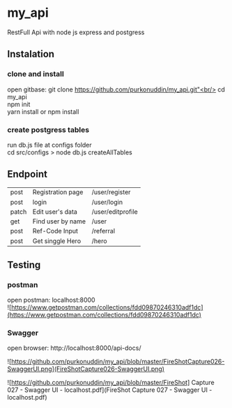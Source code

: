 # my_api
RestFull Api with node js express and postgress

## Instalation

### clone and install
open gitbase: git clone https://github.com/purkonuddin/my_api.git"<br/>
cd my_api<br/>
npm init<br/>
yarn install or npm install

### create postgress tables 
run db.js file at configs folder<br/>
cd src/configs > node db.js createAllTables<br/>
 
## Endpoint
<table>
<tr><td>post</td><td>Registration page </td><td> /user/register</td></tr>
<tr><td>post</td><td>login</td><td>/user/login</td></tr>
<tr><td>patch</td><td>Edit user's data</td><td>/user/editprofile</td></tr>
<tr><td>get</td><td>Find user by name</td><td>/user</td></tr>
<tr><td>post</td><td>Ref-Code Input</td><td>/referral</td></tr>
<tr><td>post</td><td>Get singgle Hero</td><td>/hero</td></tr> 
</table>

## Testing

### postman

open postman: localhost:8000<br/>
![https://www.getpostman.com/collections/fdd09870246310adf1dc](https://www.getpostman.com/collections/fdd09870246310adf1dc)
 
### Swagger

open browser: http://localhost:8000/api-docs/<br/>

![https://github.com/purkonuddin/my_api/blob/master/FireShotCapture026-SwaggerUI.png](FireShotCapture026-SwaggerUI.png)

![https://github.com/purkonuddin/my_api/blob/master/FireShot] Capture 027 - Swagger UI - localhost.pdf](FireShot Capture 027 - Swagger UI - localhost.pdf)
